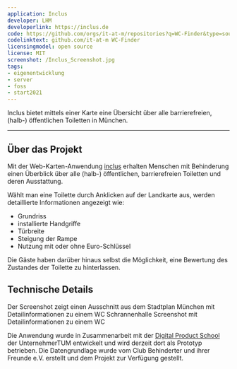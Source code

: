 ```yaml
---
application: Inclus
developer: LHM
developerlink: https://inclus.de
code: https://github.com/orgs/it-at-m/repositories?q=WC-Finder&type=source
codelinktext: github.com/it-at-m WC-Finder
licensingmodel: open source
license: MIT
screenshot: /Inclus_Screenshot.jpg
tags:
- eigenentwicklung
- server
- foss
- start2021
---
```

Inclus bietet mittels einer Karte eine Übersicht über alle barrierefreien, (halb-) öffentlichen Toiletten in München.

---

## Über das Projekt

Mit der Web-Karten-Anwendung [inclus](https://inclus.de) erhalten Menschen mit Behinderung einen Überblick über alle (halb-) öffentlichen, barrierefreien Toiletten und deren Ausstattung.

Wählt man eine Toilette durch Anklicken auf der Landkarte aus, werden detaillierte Informationen angezeigt wie:

* Grundriss
* installierte Handgriffe
* Türbreite
* Steigung der Rampe
* Nutzung mit oder ohne Euro-Schlüssel

Die Gäste haben darüber hinaus selbst die Möglichkeit, eine Bewertung des Zustandes der Toilette zu hinterlassen.

## Technische Details

Der Screenshot zeigt einen Ausschnitt aus dem Stadtplan München mit Detailinformationen zu einem WC Schrannenhalle
Screenshot mit Detailinformationen zu einem WC

Die Anwendung wurde in Zusammenarbeit mit der [Digital Product School](https://www.digitalproductschool.io) der UnternehmerTUM entwickelt und wird derzeit dort als Prototyp betrieben. Die Datengrundlage wurde vom Club Behinderter und ihrer Freunde e.V. erstellt und dem Projekt zur Verfügung gestellt.
